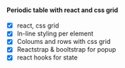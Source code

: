#### Periodic table with react and css grid
* [x] react, css grid
* [x] In-line styling per element
* [x] Coloums and rows with css grid
* [x] Reactstrap & booltstrap for popup
* [x] react hooks for state